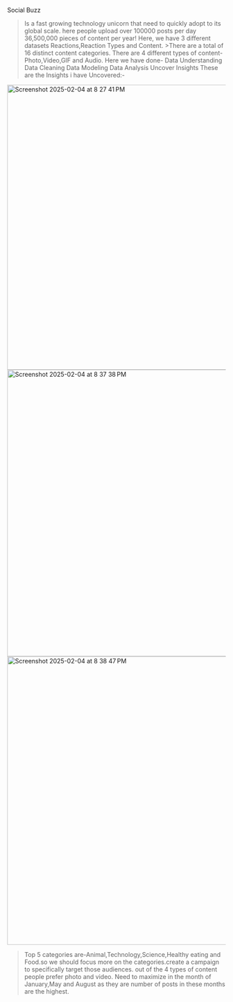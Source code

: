 Social Buzz
   >Is a fast growing technology unicorn that need to quickly adopt to its global scale.
       here people upload over 100000 posts per day
       36,500,000 pieces of content per year!
  > Here, we have 3 different datasets Reactions,Reaction Types and Content.
      >There are a total of 16 distinct content categories.
       There are 4 different types of content-Photo,Video,GIF and Audio.
Here we have done- Data Understanding
                   Data Cleaning
                   Data Modeling
                   Data Analysis
                   Uncover Insights
These are the Insights i have Uncovered:-
<img width="657" alt="Screenshot 2025-02-04 at 8 27 41 PM" src="https://github.com/user-attachments/assets/23171ac3-12ad-4fea-9eb7-ddf18657909a" />
<img width="661" alt="Screenshot 2025-02-04 at 8 37 38 PM" src="https://github.com/user-attachments/assets/35d4b470-4ef3-45c5-bbcb-3120b0053791" />
<img width="665" alt="Screenshot 2025-02-04 at 8 38 47 PM" src="https://github.com/user-attachments/assets/a48668f2-1679-4b06-aa8d-f4154cfa1ec0" />

 >Top 5 categories are-Animal,Technology,Science,Healthy eating and Food.so we should focus
   more on the categories.create a campaign to specifically target those audiences.
 > out of the 4 types of content people prefer photo and video.
 > Need to maximize in the month of January,May and August as they are number of posts in
   these months are the highest.
